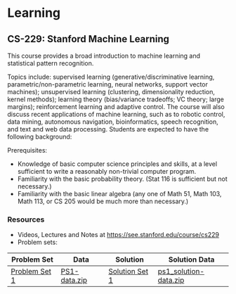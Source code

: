 # Learning

## CS-229: Stanford Machine Learning

This course provides a broad introduction to machine learning and statistical pattern recognition. 

Topics include: supervised learning (generative/discriminative learning, parametric/non-parametric learning, neural networks, support vector machines); unsupervised learning (clustering, dimensionality reduction, kernel methods); learning theory (bias/variance tradeoffs; VC theory; large margins); reinforcement learning and adaptive control. 
The course will also discuss recent applications of machine learning, such as to robotic control, data mining, autonomous navigation, bioinformatics, speech recognition, and text and web data processing.
Students are expected to have the following background:

Prerequisites: 
- Knowledge of basic computer science principles and skills, at a level sufficient to write a reasonably non-trivial computer program.
- Familiarity with the basic probability theory. (Stat 116 is sufficient but not necessary.)
- Familiarity with the basic linear algebra (any one of Math 51, Math 103, Math 113, or CS 205 would be much more than necessary.)

### Resources
* Videos, Lectures and Notes at https://see.stanford.edu/course/cs229
* Problem sets:

| Problem Set        | Data           | Solution  | Solution Data |
| ------------- | ------------- | ----- | ----- |
| [Problem Set 1](https://see.stanford.edu/materials/aimlcs229/problemset1.pdf) | [PS1-data.zip](https://see.stanford.edu/materials/aimlcs229/PS1-data.zip) | [Solution Set 1](https://see.stanford.edu/materials/aimlcs229/ps1_solution.pdf) | [ps1_solution-data.zip](https://see.stanford.edu/materials/aimlcs229/ps1_solution-data.zip) |


